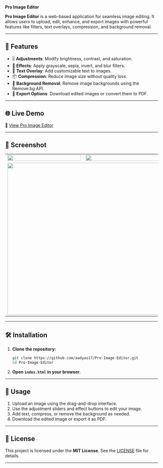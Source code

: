 **Pro Image Editor**

**Pro Image Editor** is a web-based application for seamless image editing. It allows users to upload, edit, enhance, and export images with powerful features like filters, text overlays, compression, and background removal.

---

## 🚀 Features

- 🎚️ **Adjustments**: Modify brightness, contrast, and saturation.
- 🎨 **Effects**: Apply grayscale, sepia, invert, and blur filters.
- 📝 **Text Overlay**: Add customizable text to images.
- 📦 **Compression**: Reduce image size without quality loss.
- 🧼 **Background Removal**: Remove image backgrounds using the Remove.bg API.
- 💾 **Export Options**: Download edited images or convert them to PDF.

---

## 🌐 Live Demo

🔗 [View Pro Image Editor](https://image-editor-self-kappa.vercel.app) 

---

## 📸 Screenshot
<table>
  <tr>
    <td><img src="https://github.com/user-attachments/assets/44fd4f97-d44f-49a9-b0f1-946aeaa7702c" width="100%"/></td>
    <td><img src="https://github.com/user-attachments/assets/c61cd791-c821-4204-8be7-74e32df1260c" width="100%"/></td>
  </tr>
  <tr>
    <td colspan="2" align="center">
      <img src="https://github.com/user-attachments/assets/de3088b1-89a2-492c-bd74-d8689df2bf22" width="500"/>
    </td>
  </tr>
</table>

---

## 🛠️ Installation

1. **Clone the repository:**
   ```bash
   git clone https://github.com/aadyas17/Pro-Image-Editor.git
   cd Pro-Image-Editor
   ```

2. **Open `index.html` in your browser.**

---

## 📘 Usage

1. Upload an image using the drag-and-drop interface.
2. Use the adjustment sliders and effect buttons to edit your image.
3. Add text, compress, or remove the background as needed.
4. Download the edited image or export it as PDF.

---

## 📄 License

This project is licensed under the **MIT License**. See the [LICENSE](LICENSE) file for details.

---


